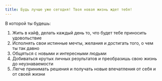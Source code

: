```yaml
---
title: Будь лучше уже сегодня! Твоя новая жизнь ждет тебя!
---
```


В которой ты будешь:

<ol>
<li>Жить в кайф, делать каждый день то, что будет тебе приносить удовольствие</li>
<li>Исполнять свои истинные мечты, желания и достигать того, о чем ты так давно</li>
<li>Общяться с новыми и интересными людьми</li>
<li>Добиваться крутых личных результатов и преобразишь свою жизнь до
   неузнаваемости</li>
<li>Легче принимать решения и получать новые впечатления от себя и от своей жизни</li>
</ol>
